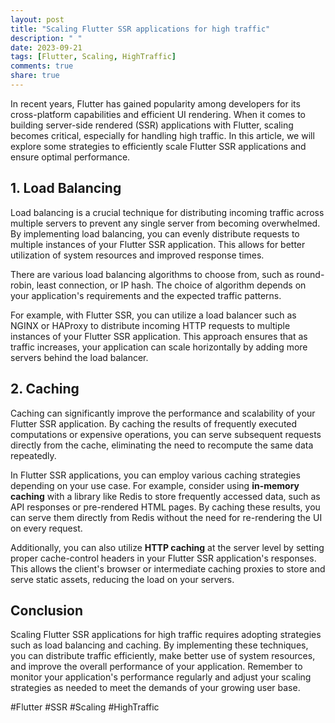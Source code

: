```yaml
---
layout: post
title: "Scaling Flutter SSR applications for high traffic"
description: " "
date: 2023-09-21
tags: [Flutter, Scaling, HighTraffic]
comments: true
share: true
---
```


In recent years, Flutter has gained popularity among developers for its cross-platform capabilities and efficient UI rendering. When it comes to building server-side rendered (SSR) applications with Flutter, scaling becomes critical, especially for handling high traffic. In this article, we will explore some strategies to efficiently scale Flutter SSR applications and ensure optimal performance.

## 1. Load Balancing

Load balancing is a crucial technique for distributing incoming traffic across multiple servers to prevent any single server from becoming overwhelmed. By implementing load balancing, you can evenly distribute requests to multiple instances of your Flutter SSR application. This allows for better utilization of system resources and improved response times.

There are various load balancing algorithms to choose from, such as round-robin, least connection, or IP hash. The choice of algorithm depends on your application's requirements and the expected traffic patterns.

For example, with Flutter SSR, you can utilize a load balancer such as NGINX or HAProxy to distribute incoming HTTP requests to multiple instances of your Flutter SSR application. This approach ensures that as traffic increases, your application can scale horizontally by adding more servers behind the load balancer.

## 2. Caching

Caching can significantly improve the performance and scalability of your Flutter SSR application. By caching the results of frequently executed computations or expensive operations, you can serve subsequent requests directly from the cache, eliminating the need to recompute the same data repeatedly.

In Flutter SSR applications, you can employ various caching strategies depending on your use case. For example, consider using **in-memory caching** with a library like Redis to store frequently accessed data, such as API responses or pre-rendered HTML pages. By caching these results, you can serve them directly from Redis without the need for re-rendering the UI on every request.

Additionally, you can also utilize **HTTP caching** at the server level by setting proper cache-control headers in your Flutter SSR application's responses. This allows the client's browser or intermediate caching proxies to store and serve static assets, reducing the load on your servers.

## Conclusion

Scaling Flutter SSR applications for high traffic requires adopting strategies such as load balancing and caching. By implementing these techniques, you can distribute traffic efficiently, make better use of system resources, and improve the overall performance of your application. Remember to monitor your application's performance regularly and adjust your scaling strategies as needed to meet the demands of your growing user base.

\#Flutter #SSR #Scaling #HighTraffic